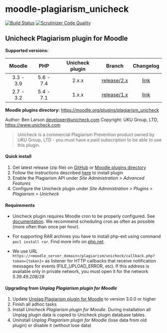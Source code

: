 # moodle-plagiarism_unicheck

[![Build Status](https://travis-ci.org/unicheck/moodle-plagiarism_unicheckcorp.svg?branch=release%2F2.x)](https://travis-ci.org/unicheck/moodle-plagiarism_unicheckcorp)
[![Scrutinizer Code Quality](https://scrutinizer-ci.com/g/unicheck/moodle-plagiarism_unicheckcorp/badges/quality-score.png?b=release%2F2.x)](https://scrutinizer-ci.com/g/unicheck/moodle-plagiarism_unicheckcorp/?branch=release%2F2.x)

## Unicheck Plagiarism plugin for Moodle

**Supported versions:**

| Moodle | PHP | Unicheck plugin | Branch | Changelog
| :---: | :---: | :---: | :---: | :---: |
| 3.3 - 3.9 | 5.6 - 7.4 | 2.x.x | [release/2.x](/unicheck/moodle-plagiarism_unicheckcorp/tree/release/2.x) | [link](/unicheck/moodle-plagiarism_unicheckcorp/blob/release/2.x/CHANGELOG.md)
| 2.7 - 3.2 | 5.4 - 7.1 | 1.x.x | [release/1.x](/unicheck/moodle-plagiarism_unicheckcorp/tree/release/1.x) | [link](/unicheck/moodle-plagiarism_unicheckcorp/blob/release/1.x/CHANGELOG.md)


**Moodle plugins directory:** https://moodle.org/plugins/plagiarism_unicheck

Author: Ben Larson <developer@unicheck.com>
Copyright: UKU Group, LTD, https://www.unicheck.com

 > Unicheck is a commercial Plagiarism Prevention product owned by UKU Group, LTD - you must have a paid subscription to be able to use this plugin.

#### Quick install

1. Get latest release (zip file) on [GitHub](https://github.com/unicheck/moodle-plagiarism_unicheckcorp/releases) or
[Moodle plugins directory](https://moodle.org/plugins/plagiarism_unicheck)
2. Follow the instructions described [here](https://docs.moodle.org/31/en/Installing_plugins#Installing_via_uploaded_ZIP_file) to install plugin
3. Enable the Plagiarism API under *Site Administration > Advanced Features*
4. Configure the Unicheck plugin under *Site Administration > Plugins > Plagiarism > Unicheck*

#### Requirements

 - Unicheck plugin requires Moodle cron to be properly configured. See [documentation](https://docs.moodle.org/33/en/Cron).
 We recommend scheduling cron as often as possible (more often than once per hour).

 - For supporting RAR archives you have to install php-ext using command
`pecl install rar`. Find more info on [php.net](http://php.net/manual/en/rar.installation.php).

 - We use URL `https://<moodle_server_domain>/plagiarism/unicheck/callback.php?token={token}>` as listener for HTTP callbacks
that receive notification messages for events (FILE_UPLOAD_ERROR, etc). If this address is available only in private network,
you must open it for the network _5.39.49.208/28_

#### Upgrading from *Unplag Plagiarism plugin for Moodle*

1. Update [Unplag Plagiarism plugin for Moodle](https://moodle.org/plugins/plagiarism_unplag) to version 3.0.0 or higher
2. Finish all adhoc tasks
3. Install *Unicheck Plagiarism plugin for Moodle*.
During installation all Unplag plugin data is copied to Unicheck plugin database tables.
4. Uninstall *Unplag Plagiarism plugin for Moodle* (lose data from old plugin) or disable it (without lose data)